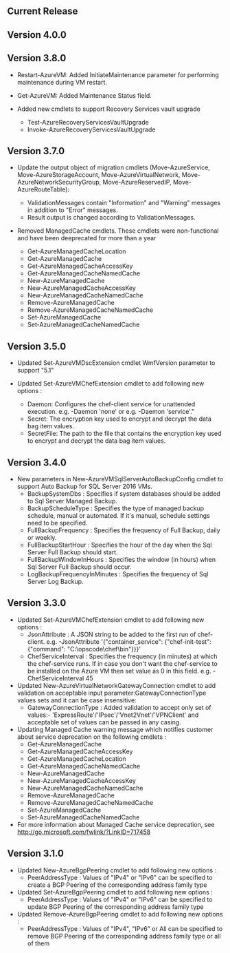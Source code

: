 ﻿<!--
    Please leave this section at the top of the change log.

    Changes for the current release should go under the section titled "Current Release", and should adhere to the following format:

    ## Current Release
    * Overview of change #1
        - Additional information about change #1
    * Overview of change #2
        - Additional information about change #2
        - Additional information about change #2
    * Overview of change #3
    * Overview of change #4
        - Additional information about change #4

    ## YYYY.MM.DD - Version X.Y.Z (Previous Release)
    * Overview of change #1
        - Additional information about change #1
-->
## Current Release

## Version 4.0.0

## Version 3.8.0
* Restart-AzureVM: Added InitiateMaintenance parameter for performing maintenance during VM restart.

* Get-AzureVM: Added Maintenance Status field.

* Added new cmdlets to support Recovery Services vault upgrade
    - Test-AzureRecoveryServicesVaultUpgrade
    - Invoke-AzureRecoveryServicesVaultUpgrade

## Version 3.7.0
* Update the output object of migration cmdlets (Move-AzureService, Move-AzureStorageAccount, Move-AzureVirtualNetwork, Move-AzureNetworkSecurityGroup, Move-AzureReservedIP, Move-AzureRouteTable):
    - ValidationMessages contain "Information" and "Warning" messages in addition to "Error" messages.
    - Result output is changed according to ValidationMessages.

* Removed ManagedCache cmdlets.  These cmdlets were non-functional and have been deeprecated for more than a year
    - Get-AzureManagedCacheLocation
    - Get-AzureManagedCache
    - Get-AzureManagedCacheAccessKey
    - Get-AzureManagedCacheNamedCache
    - New-AzureManagedCache
    - New-AzureManagedCacheAccessKey
    - New-AzureManagedCacheNamedCache
    - Remove-AzureManagedCache
    - Remove-AzureManagedCacheNamedCache
    - Set-AzureManagedCache
    - Set-AzureManagedCacheNamedCache

## Version 3.5.0
* Updated Set-AzureVMDscExtension cmdlet WmfVersion parameter to support "5.1"

* Updated Set-AzureVMChefExtension cmdlet to add following new options :
    - Daemon: Configures the chef-client service for unattended execution. e.g. -Daemon 'none' or e.g. -Daemon 'service'."
    - Secret: The encryption key used to encrypt and decrypt the data bag item values.
    - SecretFile: The path to the file that contains the encryption key used to encrypt and decrypt the data bag item values.

## Version 3.4.0
* New parameters in New-AzureVMSqlServerAutoBackupConfig cmdlet to support Auto Backup for SQL Server 2016 VMs.
	- BackupSystemDbs : Specifies if system databases should be added to Sql Server Managed Backup.
	- BackupScheduleType : Specifies the type of managed backup schedule, manual or automated. If it's manual, schedule settings need to be specified.
	- FullBackupFrequency : Specifies the frequency of Full Backup, daily or weekly.
	- FullBackupStartHour : Specifies the hour of the day when the Sql Server Full Backup should start.
	- FullBackupWindowInHours : Specifies the window (in hours) when Sql Server Full Backup should occur.
	- LogBackupFrequencyInMinutes : Specifies the frequency of Sql Server Log Backup.

## Version 3.3.0
* Updated Set-AzureVMChefExtension cmdlet to add following new options :
    - JsonAttribute : A JSON string to be added to the first run of chef-client. e.g. -JsonAttribute '{"container_service": {"chef-init-test": {"command": "C:\\opscode\\chef\\bin"}}}'
    - ChefServiceInterval : Specifies the frequency (in minutes) at which the chef-service runs. If in case you don't want the chef-service to be installed on the Azure VM then set value as 0 in this field. e.g. -ChefServiceInterval 45
* Updated New-AzureVirtualNetworkGatewayConnection cmdlet to add validation on acceptable input parameter:GatewayConnectionType values sets and it can be case insensitive:
    - GatewayConnectionType : Added validation to accept only set of values:- 'ExpressRoute'/'IPsec'/'Vnet2Vnet'/'VPNClient' and acceptable set of values can be passed in any casing.
* Updating Managed Cache warning message which notifies customer about service deprecation on the following cmdlets :
    - Get-AzureManagedCache
    - Get-AzureManagedCacheAccessKey
    - Get-AzureManagedCacheLocation
    - Get-AzureManagedCacheNamedCache
    - New-AzureManagedCache
    - New-AzureManagedCacheAccessKey
    - New-AzureManagedCacheNamedCache
    - Remove-AzureManagedCache
    - Remove-AzureManagedCacheNamedCache
    - Set-AzureManagedCache
    - Set-AzureManagedCacheNamedCache
* For more information about Managed Cache service deprecation, see http://go.microsoft.com/fwlink/?LinkID=717458

## Version 3.1.0
* Updated New-AzureBgpPeering cmdlet to add following new options :
    - PeerAddressType : Values of "IPv4" or "IPv6" can be specified to create a BGP Peering of the corresponding address family type	
* Updated Set-AzureBgpPeering cmdlet to add following new options :
    - PeerAddressType : Values of "IPv4" or "IPv6" can be specified to update BGP Peering of the corresponding address family type
* Updated Remove-AzureBgpPeering cmdlet to add following new options :
    - PeerAddressType : Values of "IPv4", "IPv6" or All can be specified to remove BGP Peering of the corresponding address family type or all of them